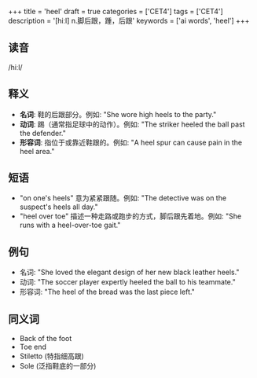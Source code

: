 +++
title = 'heel'
draft = true
categories = ['CET4']
tags = ['CET4']
description = '[hiːl] n.脚后跟，踵，后跟'
keywords = ['ai words', 'heel']
+++

## 读音
/hiːl/

## 释义
- **名词**: 鞋的后跟部分。例如: "She wore high heels to the party."
- **动词**: 踢（通常指足球中的动作）。例如: "The striker heeled the ball past the defender."
- **形容词**: 指位于或靠近鞋跟的。例如: "A heel spur can cause pain in the heel area."

## 短语
- "on one's heels" 意为紧紧跟随。例如: "The detective was on the suspect's heels all day."
- "heel over toe" 描述一种走路或跑步的方式，脚后跟先着地。例如: "She runs with a heel-over-toe gait."

## 例句
- 名词: "She loved the elegant design of her new black leather heels."
- 动词: "The soccer player expertly heeled the ball to his teammate."
- 形容词: "The heel of the bread was the last piece left."

## 同义词
- Back of the foot
- Toe end
- Stiletto (特指细高跟)
- Sole (泛指鞋底的一部分)
